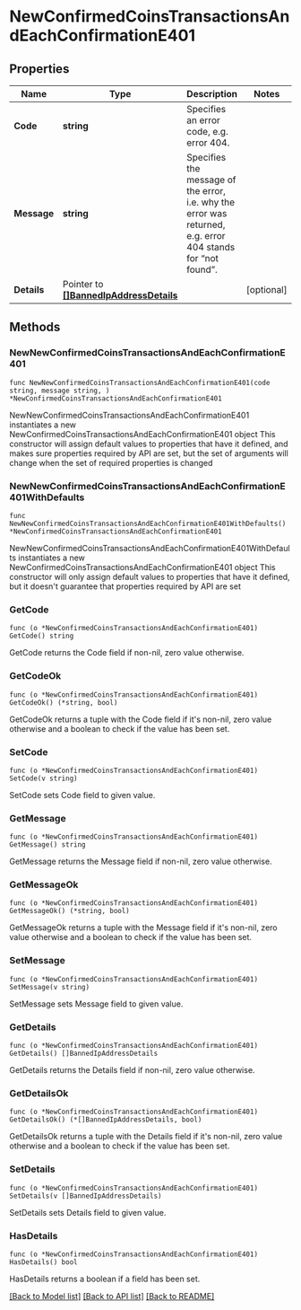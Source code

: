 # NewConfirmedCoinsTransactionsAndEachConfirmationE401

## Properties

Name | Type | Description | Notes
------------ | ------------- | ------------- | -------------
**Code** | **string** | Specifies an error code, e.g. error 404. | 
**Message** | **string** | Specifies the message of the error, i.e. why the error was returned, e.g. error 404 stands for “not found”. | 
**Details** | Pointer to [**[]BannedIpAddressDetails**](BannedIpAddressDetails.md) |  | [optional] 

## Methods

### NewNewConfirmedCoinsTransactionsAndEachConfirmationE401

`func NewNewConfirmedCoinsTransactionsAndEachConfirmationE401(code string, message string, ) *NewConfirmedCoinsTransactionsAndEachConfirmationE401`

NewNewConfirmedCoinsTransactionsAndEachConfirmationE401 instantiates a new NewConfirmedCoinsTransactionsAndEachConfirmationE401 object
This constructor will assign default values to properties that have it defined,
and makes sure properties required by API are set, but the set of arguments
will change when the set of required properties is changed

### NewNewConfirmedCoinsTransactionsAndEachConfirmationE401WithDefaults

`func NewNewConfirmedCoinsTransactionsAndEachConfirmationE401WithDefaults() *NewConfirmedCoinsTransactionsAndEachConfirmationE401`

NewNewConfirmedCoinsTransactionsAndEachConfirmationE401WithDefaults instantiates a new NewConfirmedCoinsTransactionsAndEachConfirmationE401 object
This constructor will only assign default values to properties that have it defined,
but it doesn't guarantee that properties required by API are set

### GetCode

`func (o *NewConfirmedCoinsTransactionsAndEachConfirmationE401) GetCode() string`

GetCode returns the Code field if non-nil, zero value otherwise.

### GetCodeOk

`func (o *NewConfirmedCoinsTransactionsAndEachConfirmationE401) GetCodeOk() (*string, bool)`

GetCodeOk returns a tuple with the Code field if it's non-nil, zero value otherwise
and a boolean to check if the value has been set.

### SetCode

`func (o *NewConfirmedCoinsTransactionsAndEachConfirmationE401) SetCode(v string)`

SetCode sets Code field to given value.


### GetMessage

`func (o *NewConfirmedCoinsTransactionsAndEachConfirmationE401) GetMessage() string`

GetMessage returns the Message field if non-nil, zero value otherwise.

### GetMessageOk

`func (o *NewConfirmedCoinsTransactionsAndEachConfirmationE401) GetMessageOk() (*string, bool)`

GetMessageOk returns a tuple with the Message field if it's non-nil, zero value otherwise
and a boolean to check if the value has been set.

### SetMessage

`func (o *NewConfirmedCoinsTransactionsAndEachConfirmationE401) SetMessage(v string)`

SetMessage sets Message field to given value.


### GetDetails

`func (o *NewConfirmedCoinsTransactionsAndEachConfirmationE401) GetDetails() []BannedIpAddressDetails`

GetDetails returns the Details field if non-nil, zero value otherwise.

### GetDetailsOk

`func (o *NewConfirmedCoinsTransactionsAndEachConfirmationE401) GetDetailsOk() (*[]BannedIpAddressDetails, bool)`

GetDetailsOk returns a tuple with the Details field if it's non-nil, zero value otherwise
and a boolean to check if the value has been set.

### SetDetails

`func (o *NewConfirmedCoinsTransactionsAndEachConfirmationE401) SetDetails(v []BannedIpAddressDetails)`

SetDetails sets Details field to given value.

### HasDetails

`func (o *NewConfirmedCoinsTransactionsAndEachConfirmationE401) HasDetails() bool`

HasDetails returns a boolean if a field has been set.


[[Back to Model list]](../README.md#documentation-for-models) [[Back to API list]](../README.md#documentation-for-api-endpoints) [[Back to README]](../README.md)


